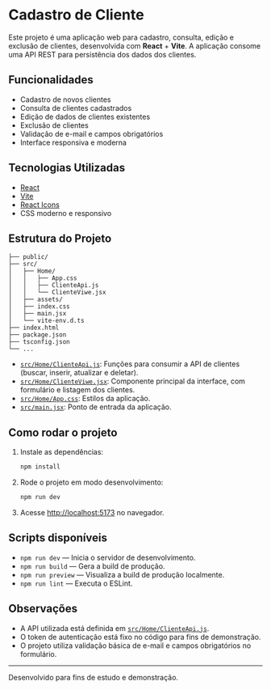 # Cadastro de Cliente

Este projeto é uma aplicação web para cadastro, consulta, edição e exclusão de clientes, desenvolvida com **React** + **Vite**. A aplicação consome uma API REST para persistência dos dados dos clientes.

## Funcionalidades

- Cadastro de novos clientes
- Consulta de clientes cadastrados
- Edição de dados de clientes existentes
- Exclusão de clientes
- Validação de e-mail e campos obrigatórios
- Interface responsiva e moderna

## Tecnologias Utilizadas

- [React](https://react.dev/)
- [Vite](https://vitejs.dev/)
- [React Icons](https://react-icons.github.io/react-icons/)
- CSS moderno e responsivo

## Estrutura do Projeto

```
├── public/
├── src/
│   ├── Home/
│   │   ├── App.css
│   │   ├── ClienteApi.js
│   │   └── ClienteViwe.jsx
│   ├── assets/
│   ├── index.css
│   ├── main.jsx
│   └── vite-env.d.ts
├── index.html
├── package.json
├── tsconfig.json
└── ...
```

- [`src/Home/ClienteApi.js`](src/Home/ClienteApi.js): Funções para consumir a API de clientes (buscar, inserir, atualizar e deletar).
- [`src/Home/ClienteViwe.jsx`](src/Home/ClienteViwe.jsx): Componente principal da interface, com formulário e listagem dos clientes.
- [`src/Home/App.css`](src/Home/App.css): Estilos da aplicação.
- [`src/main.jsx`](src/main.jsx): Ponto de entrada da aplicação.

## Como rodar o projeto

1. Instale as dependências:

   ```sh
   npm install
   ```

2. Rode o projeto em modo desenvolvimento:

   ```sh
   npm run dev
   ```

3. Acesse [http://localhost:5173](http://localhost:5173) no navegador.

## Scripts disponíveis

- `npm run dev` — Inicia o servidor de desenvolvimento.
- `npm run build` — Gera a build de produção.
- `npm run preview` — Visualiza a build de produção localmente.
- `npm run lint` — Executa o ESLint.

## Observações

- A API utilizada está definida em [`src/Home/ClienteApi.js`](src/Home/ClienteApi.js).
- O token de autenticação está fixo no código para fins de demonstração.
- O projeto utiliza validação básica de e-mail e campos obrigatórios no formulário.

---

Desenvolvido para fins de estudo e demonstração.